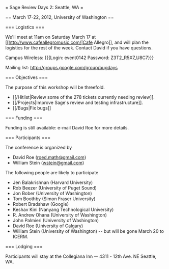 = Sage Review Days 2: Seattle, WA =

== March 17-22, 2012, University of Washington ==

=== Logistics ===

We'll meet at 11am on Saturday March 17 at [[http://www.cafeallegromusic.com/|Cafe Allegro]], and will plan the logistics for the rest of the week.  Contact David if you have questions.

Campus Wireless: {{{Login: event0142      Password: Z3T2_R5X7_U8C7}}}

Mailing list: http://groups.google.com/group/bugdays

=== Objectives ===

The purpose of this workshop will be threefold.

 * [[/Hitlist|Review some of the 278 tickets currently needing review]].
 * [[/Projects|Improve Sage's review and testing infrastructure]].
 * [[/Bugs|Fix bugs]]

=== Funding ===

Funding is still available: e-mail David Roe for more details.

=== Participants ===

The conference is organized by

 * David Roe (roed.math@gmail.com)
 * William Stein (wstein@gmail.com)

The following people are likely to participate

 * Jen Balakrishnan (Harvard University)
 * Rob Beezer (University of Puget Sound)
 * Jon Bober (University of Washington)
 * Tom Boothby (Simon Fraser University)
 * Robert Bradshaw (Google)
 * Keshav Kini (Nanyang Technological University)
 * R. Andrew Ohana (University of Washington)
 * John Palmieri (University of Washington)
 * David Roe (University of Calgary)
 * William Stein (University of Washington) -- but will be gone March 20 to ICERM.

=== Lodging ===

Participants will stay at the Collegiana Inn -- 4311 - 12th Ave. NE Seattle, WA.
